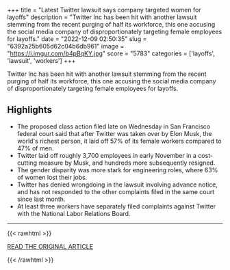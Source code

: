 +++
title = "Latest Twitter lawsuit says company targeted women for layoffs"
description = "Twitter Inc has been hit with another lawsuit stemming from the recent purging of half its workforce, this one accusing the social media company of disproportionately targeting female employees for layoffs."
date = "2022-12-09 02:50:35"
slug = "6392a25b605d62c04b6db961"
image = "https://i.imgur.com/b4pBqKY.jpg"
score = "5783"
categories = ['layoffs', 'lawsuit', 'workers']
+++

Twitter Inc has been hit with another lawsuit stemming from the recent purging of half its workforce, this one accusing the social media company of disproportionately targeting female employees for layoffs.

## Highlights

- The proposed class action filed late on Wednesday in San Francisco federal court said that after Twitter was taken over by Elon Musk, the world's richest person, it laid off 57% of its female workers compared to 47% of men.
- Twitter laid off roughly 3,700 employees in early November in a cost-cutting measure by Musk, and hundreds more subsequently resigned.
- The gender disparity was more stark for engineering roles, where 63% of women lost their jobs.
- Twitter has denied wrongdoing in the lawsuit involving advance notice, and has not responded to the other complaints filed in the same court since last month.
- At least three workers have separately filed complaints against Twitter with the National Labor Relations Board.

---

{{< rawhtml >}}
  <p class="article-category">
    <a target="_blank" href="https://www.reuters.com/legal/latest-twitter-lawsuit-says-company-targeted-women-layoffs-2022-12-08/">READ THE ORIGINAL ARTICLE</a>
  </p>
{{< /rawhtml >}}
